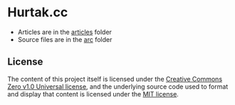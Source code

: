 # Hurtak.cc

- Articles are in the [articles](./articles) folder
- Source files are in the [arc](./src) folder

## License

The content of this project itself is licensed under the [Creative Commons Zero v1.0 Universal license](./articles/LICENSE), and the underlying source code used to format and display that content is licensed under the [MIT license](./LICENSE).
